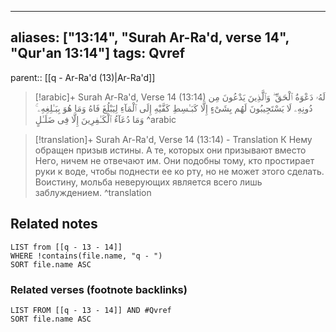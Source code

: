 
---
aliases: ["13:14", "Surah Ar-Ra'd, verse 14", "Qur'an 13:14"]
tags: Qvref
---

parent:: [[q - Ar-Ra'd (13)|Ar-Ra'd]]

> [!arabic]+ Surah Ar-Ra'd, Verse 14 (13:14)
> <span class="quran-arabic">لَهُۥ دَعْوَةُ ٱلْحَقِّ ۖ وَٱلَّذِينَ يَدْعُونَ مِن دُونِهِۦ لَا يَسْتَجِيبُونَ لَهُم بِشَىْءٍ إِلَّا كَبَـٰسِطِ كَفَّيْهِ إِلَى ٱلْمَآءِ لِيَبْلُغَ فَاهُ وَمَا هُوَ بِبَـٰلِغِهِۦ ۚ وَمَا دُعَآءُ ٱلْكَـٰفِرِينَ إِلَّا فِى ضَلَـٰلٍ</span>
^arabic

> [!translation]+ Surah Ar-Ra'd, Verse 14 (13:14) - Translation
> К Нему обращен призыв истины. А те, которых они призывают вместо Него, ничем не отвечают им. Они подобны тому, кто простирает руки к воде, чтобы поднести ее ко рту, но не может этого сделать. Воистину, мольба неверующих является всего лишь заблуждением.
^translation



## Related notes
```dataview
LIST from [[q - 13 - 14]]
WHERE !contains(file.name, "q - ")
SORT file.name ASC
```

### Related verses (footnote backlinks)
```dataview
LIST FROM [[q - 13 - 14]] AND #Qvref
SORT file.name ASC
```

